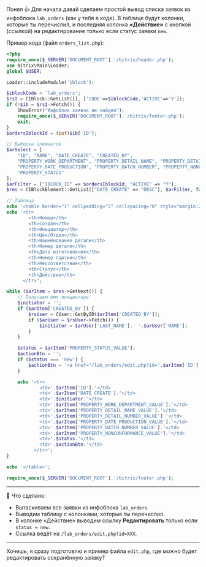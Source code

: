 Понял 👍
Для начала давай сделаем простой вывод списка заявок из инфоблока `lab_orders` (как у тебя в коде). В таблице будут колонки, которые ты перечислил, и последняя колонка **«Действие»** с кнопкой (ссылкой) на редактирование только если статус заявки `new`.

Пример кода (файл `orders_list.php`):

```php
<?php
require_once($_SERVER['DOCUMENT_ROOT'].'/bitrix/header.php');
use Bitrix\Main\Loader;
global $USER;

Loader::includeModule('iblock');

$iblockCode = 'lab_orders';
$rsI = CIBlock::GetList([], ['CODE'=>$iblockCode,'ACTIVE'=>'Y']);
if (!$ib = $rsI->Fetch()) {
    ShowError("Инфоблок заявок не найден");
    require_once($_SERVER['DOCUMENT_ROOT'].'/bitrix/footer.php');
    exit;
}
$ordersIblockId = (int)$ib['ID'];

// Выборка элементов
$arSelect = [
    "ID", "NAME", "DATE_CREATE", "CREATED_BY", 
    "PROPERTY_WORK_DEPARTMENT", "PROPERTY_DETAIL_NAME", "PROPERTY_DETAIL_NUMBER",
    "PROPERTY_DATE_PRODUCTION", "PROPERTY_BATCH_NUMBER", "PROPERTY_NONCONFORMANCE",
    "PROPERTY_STATUS"
];
$arFilter = ["IBLOCK_ID" => $ordersIblockId, "ACTIVE" => "Y"];
$res = CIBlockElement::GetList(["DATE_CREATE" => "DESC"], $arFilter, false, false, $arSelect);

// Таблица
echo '<table border="1" cellpadding="5" cellspacing="0" style="margin:20px auto; border-collapse:collapse;">';
echo '<tr>
        <th>Номер</th>
        <th>Создан</th>
        <th>Инициатор</th>
        <th>Цех/Отдел</th>
        <th>Наименование детали</th>
        <th>Номер детали</th>
        <th>Дата изготовления</th>
        <th>Номер партии</th>
        <th>Несоответствие</th>
        <th>Статус</th>
        <th>Действие</th>
      </tr>';

while ($arItem = $res->GetNext()) {
    // Получаем имя инициатора
    $initiator = '';
    if ($arItem['CREATED_BY']) {
        $rsUser = CUser::GetByID($arItem['CREATED_BY']);
        if ($arUser = $rsUser->Fetch()) {
            $initiator = $arUser['LAST_NAME'].' '.$arUser['NAME'];
        }
    }

    $status = $arItem['PROPERTY_STATUS_VALUE'];
    $actionBtn = '';
    if ($status === 'new') {
        $actionBtn = '<a href="/lab_orders/edit.php?id='.$arItem['ID'].'">Редактировать</a>';
    }

    echo '<tr>
            <td>'.$arItem['ID'].'</td>
            <td>'.$arItem['DATE_CREATE'].'</td>
            <td>'.$initiator.'</td>
            <td>'.$arItem['PROPERTY_WORK_DEPARTMENT_VALUE'].'</td>
            <td>'.$arItem['PROPERTY_DETAIL_NAME_VALUE'].'</td>
            <td>'.$arItem['PROPERTY_DETAIL_NUMBER_VALUE'].'</td>
            <td>'.$arItem['PROPERTY_DATE_PRODUCTION_VALUE'].'</td>
            <td>'.$arItem['PROPERTY_BATCH_NUMBER_VALUE'].'</td>
            <td>'.$arItem['PROPERTY_NONCONFORMANCE_VALUE'].'</td>
            <td>'.$status.'</td>
            <td>'.$actionBtn.'</td>
          </tr>';
}

echo '</table>';

require_once($_SERVER['DOCUMENT_ROOT'].'/bitrix/footer.php');
```

---

🔹 Что сделано:

* Вытаскиваем все заявки из инфоблока `lab_orders`.
* Выводим таблицу с колонками, которые ты перечислил.
* В колонке «Действие» выводим ссылку **Редактировать** только если `status = new`.
* Ссылка ведёт на `/lab_orders/edit.php?id=XXX`.

---

Хочешь, я сразу подготовлю и пример файла `edit.php`, где можно будет редактировать сохранённую заявку?
